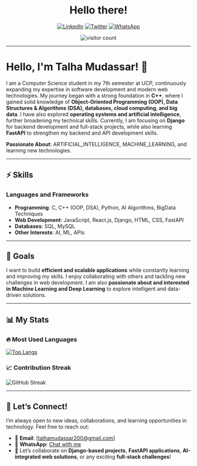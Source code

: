 <h1 align="center">Hello there! </h1>
<p>


</p>
<p align="center">
  <a href="https://www.linkedin.com/in/talhamudassar"> <img src="https://img.shields.io/badge/LinkedIn-0A66C2?style=for-the-badge&logo=linkedin&logoColor=white" alt="LinkedIn"></a>
  <a href="https://twitter.com/TalhaMudassar"> <img src="https://img.shields.io/badge/Twitter-1DA1F2?style=for-the-badge&logo=twitter&logoColor=white" alt="Twitter"></a>
  <a href="https://wa.me/923106060775"> <img src="https://img.shields.io/badge/WhatsApp-25D366?style=for-the-badge&logo=whatsapp&logoColor=white" alt="WhatsApp"></a>
</p>
<p align="center">
  <img src="https://komarev.com/ghpvc/?username=TalhaMudassar&style=flat-square&color=blue" alt="visitor count" />  
</p>

---

# Hello, I'm Talha Mudassar! 👋  

I am a Computer Science student in my 7th semester at UCP, continuously expanding my expertise in software development and modern web technologies. My journey began with a strong foundation in **C++**, where I gained solid knowledge of **Object-Oriented Programming (OOP), Data Structures & Algorithms (DSA), databases, cloud computing, and big data**. I have also explored **operating systems and artificial intelligence**, further broadening my technical skills. Currently, I am focusing on **Django** for backend development and full-stack projects, while also learning **FastAPI** to strengthen my backend and API development skills.  

**Passionate About**: ARTIFICIAL_INTELLIGENCE, MACHINE_LEARNING, and learning new technologies.  

---

## ⚡ Skills  
### **Languages and Frameworks**  
- **Programming**: C, C++ (OOP, DSA), Python, AI Algorithms, BigData Techniques  
- **Web Development**: JavaScript, React.js, Django, HTML, CSS, FastAPI  
- **Databases**: SQL, MySQL  
- **Other Interests**: AI, ML, APIs  

---

## 🎯 Goals  
I want to build **efficient and scalable applications** while constantly learning and improving my skills. I enjoy collaborating with others and tackling new challenges in web development. I am also **passionate about and interested in Machine Learning and Deep Learning** to explore intelligent and data-driven solutions.  

---

## 📊 My Stats  

### 🔥  Most Used Languages  
[![Top Langs](https://github-readme-stats.vercel.app/api/top-langs/?username=TalhaMudassar&hide=css,html&layout=compact)](https://github.com/TalhaMudassar)


### 📈 Contribution Streak  
![GitHub Streak](https://github-readme-streak-stats.herokuapp.com?user=TalhaMudassar)

---

## 🤝 Let’s Connect!  
I’m always open to new ideas, collaborations, and learning opportunities in technology. Feel free to reach out:  
- 📧 **Email**: [talhamudassar200@gmail.com]  
- 💬 **WhatsApp**: [Chat with me](https://wa.me/923106060775)  
- 🚀 Let’s collaborate on **Django-based projects**, **FastAPI applications**, **AI-integrated web solutions**, or any exciting **full-stack challenges**!  
